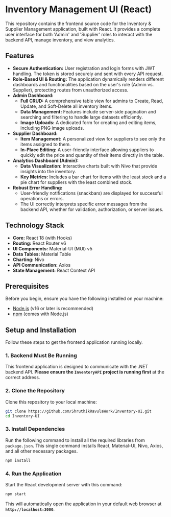 # Inventory Management UI (React)

This repository contains the frontend source code for the Inventory & Supplier Management application, built with React. It provides a complete user interface for both 'Admin' and 'Supplier' roles to interact with the backend API, manage inventory, and view analytics.

## Features

* **Secure Authentication:** User registration and login forms with JWT handling. The token is stored securely and sent with every API request.
* **Role-Based UI & Routing:** The application dynamically renders different dashboards and functionalities based on the user's role (Admin vs. Supplier), protecting routes from unauthorized access.
* **Admin Dashboard:**
  * **Full CRUD:** A comprehensive table view for admins to Create, Read, Update, and Soft-Delete all inventory items.
  * **Data Management:** Features include server-side pagination and searching and filtering to handle large datasets efficiently.
  * **Image Uploads:** A dedicated form for creating and editing items, including PNG image uploads.
* **Supplier Dashboard:**
  * **Item Management:** A personalized view for suppliers to see only the items assigned to them.
  * **In-Place Editing:** A user-friendly interface allowing suppliers to quickly edit the price and quantity of their items directly in the table.
* **Analytics Dashboard (Admin):**
  * **Data Visualization:** Interactive charts built with Nivo that provide insights into the inventory.
  * **Key Metrics:** Includes a bar chart for items with the least stock and a pie chart for suppliers with the least combined stock.
* **Robust Error Handling:**
  * User-friendly notifications (snackbars) are displayed for successful operations or errors.
  * The UI correctly interprets specific error messages from the backend API, whether for validation, authorization, or server issues.

## Technology Stack

* **Core:** React 18 (with Hooks)
* **Routing:** React Router v6
* **UI Components:** Material-UI (MUI) v5
* **Data Tables:** Material Table
* **Charting:** Nivo
* **API Communication:** Axios
* **State Management:** React Context API

## Prerequisites

Before you begin, ensure you have the following installed on your machine:

* [Node.js](https://nodejs.org/en/) (v16 or later is recommended)
* [npm](https://www.npmjs.com/) (comes with Node.js)

## Setup and Installation

Follow these steps to get the frontend application running locally.

### 1. Backend Must Be Running

This frontend application is designed to communicate with the .NET backend API. **Please ensure the `InventoryAPI` project is running first** at the correct address.

### 2. Clone the Repository

Clone this repository to your local machine:
```bash
git clone https://github.com/ShruthikRavulaWork/Inventory-UI.git
cd Inventory-UI
```

### 3. Install Dependencies

Run the following command to install all the required libraries from `package.json`. This single command installs React, Material-UI, Nivo, Axios, and all other necessary packages.
```bash
npm install
```


### 4. Run the Application

Start the React development server with this command:
```bash
npm start
```

This will automatically open the application in your default web browser at **`http://localhost:3000`**.
